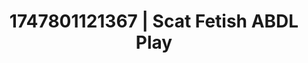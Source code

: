 ---
categories:
- Erotic tension tease
- Nude Olympics
- Lustful narration
- Morning passion
- Self-pleasure
image: /assets/images/1747801121367.jpg
layout: post
seo:
  description: Featured content with sensual ABDL Play, Scat Fetish. HD images available.
  keywords: ABDL Play, Scat Fetish
  og_image: /assets/images/1747801121367.jpg
  schema_type: VisualArtwork
tags:
- ABDL Play
- Scat Fetish
- '#1747801121367'
title: 1747801121367 | Scat Fetish ABDL Play
---